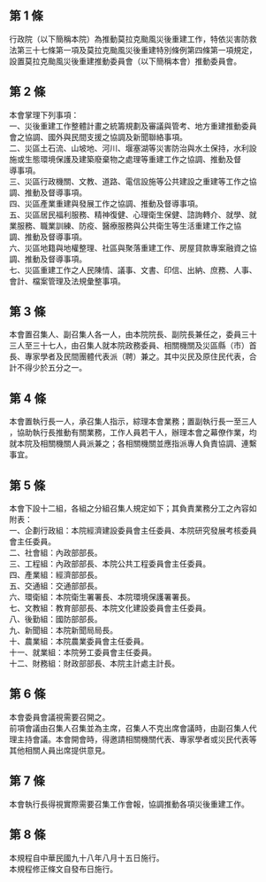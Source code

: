 第 1 條
-------
行政院（以下簡稱本院）為推動莫拉克颱風災後重建工作，特依災害防救  
法第三十七條第一項及莫拉克颱風災後重建特別條例第四條第一項規定，  
設置莫拉克颱風災後重建推動委員會（以下簡稱本會）推動委員會。

第 2 條
-------
本會掌理下列事項：  
一、災後重建工作整體計畫之統籌規劃及審議與管考、地方重建推動委員  
    會之協調、國外與民間支援之協調及新聞聯絡事項。  
二、災區土石流、山坡地、河川、堰塞湖等災害防治與水土保持，水利設  
    施或生態環境保護及建築廢棄物之處理等重建工作之協調、推動及督  
    導事項。  
三、災區行政機關、文教、道路、電信設施等公共建設之重建等工作之協  
    調、推動及督導事項。  
四、災區產業重建與發展工作之協調、推動及督導事項。  
五、災區居民福利服務、精神復健、心理衛生保健、諮詢轉介、就學、就  
    業服務、職業訓練、防疫、醫療服務與公共衛生等生活重建工作之協  
    調、推動及督導事項。  
六、災區地籍與地權整理、社區與聚落重建工作、房屋貸款專案融資之協  
    調、推動及督導事項。  
七、災區重建工作之人民陳情、議事、文書、印信、出納、庶務、人事、  
    會計、檔案管理及法規彙整事項。

第 3 條
-------
本會置召集人、副召集人各一人，由本院院長、副院長兼任之，委員三十  
三人至三十七人，由召集人就本院政務委員、相關機關及災區縣（市）首  
長、專家學者及民間團體代表派（聘）兼之。其中災民及原住民代表，合  
計不得少於五分之一。

第 4 條
-------
本會置執行長一人，承召集人指示，綜理本會業務；置副執行長一至三人  
，協助執行長推動有關業務，工作人員若干人，辦理本會之幕僚作業，均  
就本院及相關機關人員派兼之；各相關機關並應指派專人負責協調、連繫  
事宜。

第 5 條
-------
本會下設十二組，各組之分組召集人規定如下；其負責業務分工之內容如  
附表：  
一、企劃行政組：本院經濟建設委員會主任委員、本院研究發展考核委員  
    會主任委員。  
二、社會組：內政部部長。  
三、工程組：內政部部長、本院公共工程委員會主任委員。  
四、產業組：經濟部部長。  
五、交通組：交通部部長。  
六、環衛組：本院衛生署署長、本院環境保護署署長。  
七、文教組：教育部部長、本院文化建設委員會主任委員。  
八、後勤組：國防部部長。  
九、新聞組：本院新聞局局長。  
十、農業組：本院農業委員會主任委員。  
十一、就業組：本院勞工委員會主任委員。  
十二、財務組：財政部部長、本院主計處主計長。

第 6 條
-------
本會委員會議視需要召開之。  
前項會議由召集人召集並為主席，召集人不克出席會議時，由副召集人代  
理主持會議。本會開會時，得邀請相關機關代表、專家學者或災民代表等  
其他相關人員出席提供意見。

第 7 條
-------
本會執行長得視實際需要召集工作會報，協調推動各項災後重建工作。

第 8 條
-------
本規程自中華民國九十八年八月十五日施行。  
本規程修正條文自發布日施行。

